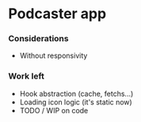 # Podcaster app
### Considerations

- Without responsivity

### Work left

- Hook abstraction (cache, fetchs...)
- Loading icon logic (it's static now)
- TODO / WIP on code